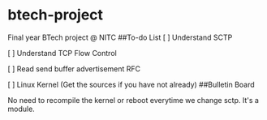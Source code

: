 # btech-project
Final year BTech project @ NITC 
##To-do List
[ ] Understand SCTP


[ ] Understand TCP Flow Control


[ ] Read send buffer advertisement RFC


[ ] Linux Kernel (Get the sources if you have not already)
##Bulletin Board

No need to recompile the kernel or reboot everytime we change sctp. It's a module.
